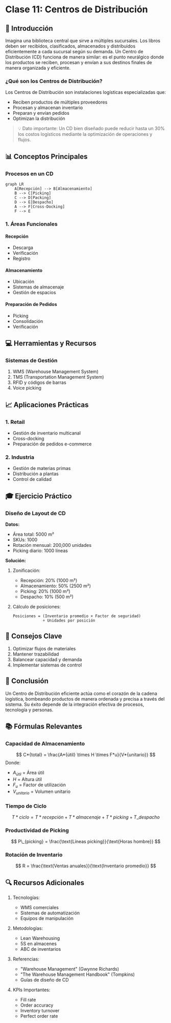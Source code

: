 # Clase 11: Centros de Distribución

## 🎯 Introducción

Imagina una biblioteca central que sirve a múltiples sucursales. Los libros deben ser recibidos, clasificados, almacenados y distribuidos eficientemente a cada sucursal según su demanda. Un Centro de Distribución (CD) funciona de manera similar: es el punto neurálgico donde los productos se reciben, procesan y envían a sus destinos finales de manera organizada y eficiente.

### ¿Qué son los Centros de Distribución?

Los Centros de Distribución son instalaciones logísticas especializadas que:

- Reciben productos de múltiples proveedores
- Procesan y almacenan inventario
- Preparan y envían pedidos
- Optimizan la distribución

> 💡 Dato importante: Un CD bien diseñado puede reducir hasta un 30% los costos logísticos mediante la optimización de operaciones y flujos.

## 📊 Conceptos Principales

### Procesos en un CD

```mermaid
graph LR
    A[Recepción] --> B[Almacenamiento]
    B --> C[Picking]
    C --> D[Packing]
    D --> E[Despacho]
    A --> F[Cross-Docking]
    F --> E
```

### 1. Áreas Funcionales

#### Recepción

- Descarga
- Verificación
- Registro

#### Almacenamiento

- Ubicación
- Sistemas de almacenaje
- Gestión de espacios

#### Preparación de Pedidos

- Picking
- Consolidación
- Verificación

## 💻 Herramientas y Recursos

### Sistemas de Gestión

1. WMS (Warehouse Management System)
2. TMS (Transportation Management System)
3. RFID y códigos de barras
4. Voice picking

## 📈 Aplicaciones Prácticas

### 1. Retail

- Gestión de inventario multicanal
- Cross-docking
- Preparación de pedidos e-commerce

### 2. Industria

- Gestión de materias primas
- Distribución a plantas
- Control de calidad

## 🎓 Ejercicio Práctico

### Diseño de Layout de CD

**Datos:**

- Área total: 5000 m²
- SKUs: 1000
- Rotación mensual: 200,000 unidades
- Picking diario: 1000 líneas

**Solución:**

1. Zonificación:

   - Recepción: 20% (1000 m²)
   - Almacenamiento: 50% (2500 m²)
   - Picking: 20% (1000 m²)
   - Despacho: 10% (500 m²)

2. Cálculo de posiciones:
   ```
   Posiciones = (Inventario promedio × Factor de seguridad)
                ÷ Unidades por posición
   ```

## 🔑 Consejos Clave

1. Optimizar flujos de materiales
2. Mantener trazabilidad
3. Balancear capacidad y demanda
4. Implementar sistemas de control

## 📝 Conclusión

Un Centro de Distribución eficiente actúa como el corazón de la cadena logística, bombeando productos de manera ordenada y precisa a través del sistema. Su éxito depende de la integración efectiva de procesos, tecnología y personas.

## 📚 Fórmulas Relevantes

### Capacidad de Almacenamiento

$$ C*{total} = \frac{A*{útil} \times H \times F*u}{V*{unitario}} $$
Donde:

- $A_{útil}$ = Área útil
- $H$ = Altura útil
- $F_u$ = Factor de utilización
- $V_{unitario}$ = Volumen unitario

### Tiempo de Ciclo

$$ T*{ciclo} = T*{recepción} + T*{almacenaje} + T*{picking} + T\_{despacho} $$

### Productividad de Picking

$$ P\_{picking} = \frac{\text{Líneas picking}}{\text{Horas hombre}} $$

### Rotación de Inventario

$$ R = \frac{\text{Ventas anuales}}{\text{Inventario promedio}} $$

## 🔍 Recursos Adicionales

1. Tecnologías:

   - WMS comerciales
   - Sistemas de automatización
   - Equipos de manipulación

2. Metodologías:

   - Lean Warehousing
   - 5S en almacenes
   - ABC de inventarios

3. Referencias:

   - "Warehouse Management" (Gwynne Richards)
   - "The Warehouse Management Handbook" (Tompkins)
   - Guías de diseño de CD

4. KPIs Importantes:
   - Fill rate
   - Order accuracy
   - Inventory turnover
   - Perfect order rate

